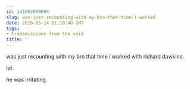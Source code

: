 ```yaml
---
id: 141002880089
slug: was-just-recounting-with-my-bro-that-time-i-worked
date: 2016-03-14 01:10:40 GMT
tags:
- transmissions from the void
title: ''
---
```


was just recounting with my bro that time i worked with richard dawkins.

lol.

he was irritating. 